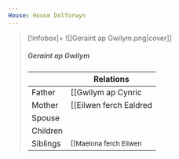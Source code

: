 ```yaml
---
House: House Dolforwyn
---
```


> [!infobox]+
> ![[Geraint ap Gwilym.png|cover]]
> ##### Geraint ap Gwilym
> || Relations   |
> | ---- | ---- |
> | Father | [[Gwilym ap Cynric|Gwilym ap Cynric]] |
> | Mother | [[Eilwen ferch Ealdred|Eilwen ferch Ealdred]] |
> | Spouse | |
> | Children||
> | Siblings |<small>[[Maelona ferch Eilwen|Maelona ferch Eilwen]] (Younger sister), [[Madoc ap Gwilym|Madoc ap Gwilym]] (Younger brother)</small>|

